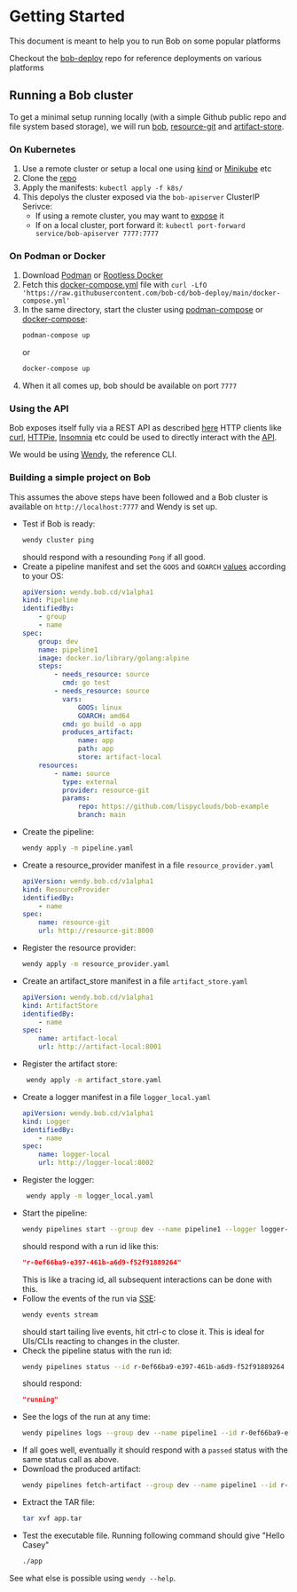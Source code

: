 # Getting Started

This document is meant to help you to run Bob on some popular platforms

Checkout the [bob-deploy](https://github.com/bob-cd/bob-deploy) repo for reference deployments on various platforms

## Running a Bob cluster

To get a minimal setup running locally (with a simple Github public repo and file system based storage), we will run [bob](https://github.com/bob-cd/bob), [resource-git](https://github.com/bob-cd/resource-git) and [artifact-store](https://github.com/bob-cd/artifact-local).

### On Kubernetes

1. Use a remote cluster or setup a local one using [kind](https://kind.sigs.k8s.io/) or [Minikube](https://minikube.sigs.k8s.io/docs/) etc
1. Clone the [repo](https://github.com/bob-cd/bob-deploy)
1. Apply the manifests: `kubectl apply -f k8s/`
1. This depolys the cluster exposed via the `bob-apiserver` ClusterIP Serivce:
    - If using a remote cluster, you may want to [expose](https://kubernetes.io/docs/tutorials/stateless-application/expose-external-ip-address/) it
    - If on a local cluster, port forward it: `kubectl port-forward service/bob-apiserver 7777:7777`

### On Podman or Docker

1. Download [Podman](https://podman.io/getting-started/installation) or [Rootless Docker](https://docs.docker.com/engine/security/rootless/)
1. Fetch this [docker-compose.yml](https://github.com/bob-cd/bob-deploy/blob/main/docker-compose.yml) file with `curl -LfO 'https://raw.githubusercontent.com/bob-cd/bob-deploy/main/docker-compose.yml'`
1. In the same directory, start the cluster using [podman-compose](https://github.com/containers/podman-compose#installation) or [docker-compose](https://docs.docker.com/compose/):
    ```bash
    podman-compose up
    ```
    or
    ```bash
    docker-compose up
    ```
1. When it all comes up, bob should be available on port `7777`

### Using the API

Bob exposes itself fully via a REST API as described [here](https://bob-cd.github.io/pages/api-reference.html)
HTTP clients like [curl](https://curl.haxx.se/), [HTTPie](https://httpie.org/), [Insomnia](https://insomnia.rest/) etc could be used to directly interact with the [API](api.md).

We would be using [Wendy](cli.md#wendy), the reference CLI.

### Building a simple project on Bob

This assumes the above steps have been followed and a Bob cluster is available on `http://localhost:7777` and Wendy is set up.

- Test if Bob is ready:
    ```bash
    wendy cluster ping
    ```
    should respond with a resounding `Pong` if all good.
- Create a pipeline manifest and set the `GOOS` and `GOARCH` [values](https://golang.org/doc/install/source#environment) according to your OS:
    ```yaml title="pipeline.yaml" linenums="1"
    apiVersion: wendy.bob.cd/v1alpha1
    kind: Pipeline
    identifiedBy:
        - group
        - name
    spec:
        group: dev
        name: pipeline1
        image: docker.io/library/golang:alpine
        steps:
            - needs_resource: source
              cmd: go test
            - needs_resource: source
              vars:
                  GOOS: linux
                  GOARCH: amd64
              cmd: go build -o app
              produces_artifact:
                  name: app
                  path: app
                  store: artifact-local
        resources:
            - name: source
              type: external
              provider: resource-git
              params:
                  repo: https://github.com/lispyclouds/bob-example
                  branch: main
    ```
- Create the pipeline:
    ```bash
    wendy apply -m pipeline.yaml
    ```
- Create a resource_provider manifest in a file `resource_provider.yaml`
    ```yaml title="resource_provider.yaml" linenums="1"
    apiVersion: wendy.bob.cd/v1alpha1
    kind: ResourceProvider
    identifiedBy:
        - name
    spec:
        name: resource-git
        url: http://resource-git:8000
    ```
- Register the resource provider:
    ```bash
    wendy apply -m resource_provider.yaml
    ```
- Create an artifact_store manifest in a file `artifact_store.yaml`
    ```yaml title="artifact_store.yaml" linenums="1"
    apiVersion: wendy.bob.cd/v1alpha1
    kind: ArtifactStore
    identifiedBy:
        - name
    spec:
        name: artifact-local
        url: http://artifact-local:8001
    ```
- Register the artifact store:
    ```bash
     wendy apply -m artifact_store.yaml
    ```
- Create a logger manifest in a file `logger_local.yaml`
    ```yaml title="logger_local.yaml" linenums="1"
    apiVersion: wendy.bob.cd/v1alpha1
    kind: Logger
    identifiedBy:
        - name
    spec:
        name: logger-local
        url: http://logger-local:8002
    ```
- Register the logger:
    ```bash
     wendy apply -m logger_local.yaml
    ```
- Start the pipeline:
    ```bash
    wendy pipelines start --group dev --name pipeline1 --logger logger-local
    ```
    should respond with a run id like this:
    ```json
    "r-0ef66ba9-e397-461b-a6d9-f52f91889264"
    ```
    This is like a tracing id, all subsequent interactions can be done with this.
- Follow the events of the run via [SSE](https://en.wikipedia.org/wiki/Server-sent_events):
    ```bash
    wendy events stream
    ```
    should start tailing live events, hit ctrl-c to close it.
    This is ideal for UIs/CLIs reacting to changes in the cluster.
- Check the pipeline status with the run id:
    ```bash
    wendy pipelines status --id r-0ef66ba9-e397-461b-a6d9-f52f91889264
    ```
    should respond:
    ```json
    "running"
    ```
- See the logs of the run at any time:
    ```bash
    wendy pipelines logs --group dev --name pipeline1 --id r-0ef66ba9-e397-461b-a6d9-f52f91889264 # pass --follow to tail live logs
    ```
- If all goes well, eventually it should respond with a `passed` status with the same status call as above.
- Download the produced artifact:
    ```bash
    wendy pipelines fetch-artifact --group dev --name pipeline1 --id r-0ef66ba9-e397-461b-a6d9-f52f91889264 --store-name artifact-local --artifact-name app
    ```
- Extract the TAR file:
    ```bash
    tar xvf app.tar
    ```
- Test the executable file. Running following command should give "Hello Casey"
    ```bash
    ./app
    ```

See what else is possible using `wendy --help`.
